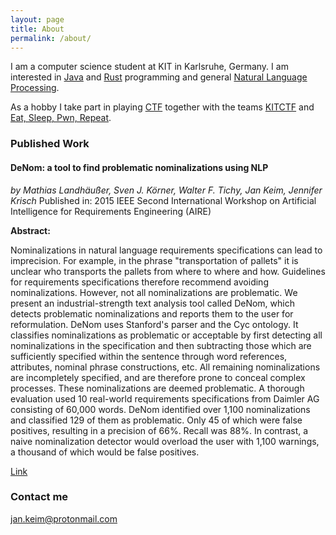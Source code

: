 ```yaml
---
layout: page
title: About
permalink: /about/
---
```


I am a computer science student at KIT in Karlsruhe, Germany.
I am interested in [Java](https://en.wikipedia.org/wiki/Java_(programming_language)) and [Rust](https://en.wikipedia.org/wiki/Rust_(programming_language)) programming and general [Natural Language Processing](https://en.wikipedia.org/wiki/Natural_language_processing).

As a hobby I take part in playing [CTF](https://ctftime.org/ctf-wtf/) together with the teams [KITCTF](https://kitctf.de/) and [Eat, Sleep, Pwn, Repeat](https://twitter.com/EatSleepPwnRpt).

### Published Work
#### DeNom: a tool to find problematic nominalizations using NLP
*by Mathias Landhäußer, Sven J. Körner, Walter F. Tichy, Jan Keim, Jennifer Krisch*
Published in: 2015 IEEE Second International Workshop on Artificial Intelligence for Requirements Engineering (AIRE)

**Abstract:**

Nominalizations in natural language requirements specifications can lead to imprecision. For example, in the phrase "transportation of pallets" it is unclear who transports the pallets from where to where and how. Guidelines for requirements specifications therefore recommend avoiding nominalizations. However, not all nominalizations are problematic. We present an industrial-strength text analysis tool called DeNom, which detects problematic nominalizations and reports them to the user for reformulation. DeNom uses Stanford's parser and the Cyc ontology. It classifies nominalizations as problematic or acceptable by first detecting all nominalizations in the specification and then subtracting those which are sufficiently specified within the sentence through word references, attributes, nominal phrase constructions, etc. All remaining nominalizations are incompletely specified, and are therefore prone to conceal complex processes. These nominalizations are deemed problematic. A thorough evaluation used 10 real-world requirements specifications from Daimler AG consisting of 60,000 words. DeNom identified over 1,100 nominalizations and classified 129 of them as problematic. Only 45 of which were false positives, resulting in a precision of 66%. Recall was 88%. In contrast, a naive nominalization detector would overload the user with 1,100 warnings, a thousand of which would be false positives.


[Link](https://doi.org/10.1109/AIRE.2015.7337623)

### Contact me

[jan.keim@protonmail.com](mailto:jan.keim@protonmail.com)

